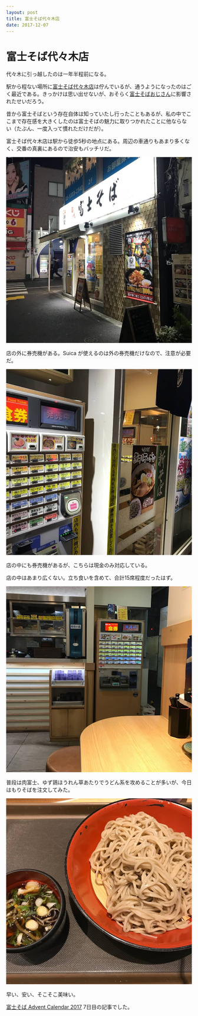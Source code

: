```yaml
---
layout: post
title: 富士そば代々木店
date: 2017-12-07
---
```


# 富士そば代々木店

代々木に引っ越したのは一年半程前になる。

駅から程ない場所に[富士そば代々木店](https://tabelog.com/tokyo/A1304/A130403/13049726/)は佇んでいるが、通うようになったのはごく最近である。きっかけは思い出せないが、おそらく[富士そばおじさん](https://twitter.com/masup9)に影響されたせいだろう。

昔から富士そばという存在自体は知っていたし行ったこともあるが、私の中でここまで存在感を大きくしたのは富士そばの魅力に取りつかれたことに他ならない（たぶん、一度入って慣れただけだが）。

富士そば代々木店は駅から徒歩5秒の地点にある。周辺の車通りもあまり多くなく、交番の真裏にあるので治安もバッチリだ。

![夜も元気に営業している](/img/posts/2017/fujisoba-yoyogi/outside.jpg)

店の外に券売機がある。Suica が使えるのは外の券売機だけなので、注意が必要だ。

![店に埋め込まれているSuicaに対応している券売機](/img/posts/2017/fujisoba-yoyogi/outside-ticket.jpg)

店の中にも券売機があるが、こちらは現金のみ対応している。

店の中はあまり広くない。立ち食いを含めて、合計15席程度だったはず。

![券売機の横にセルフサービスの水](/img/posts/2017/fujisoba-yoyogi/inside-ticket.jpg)

普段は肉富士、ゆず鶏ほうれん草あたりでうどん系を攻めることが多いが、今日はもりそばを注文してみた。

![もりそばは300円](/img/posts/2017/fujisoba-yoyogi/mori.jpg)

早い、安い、そこそこ美味い。

[富士そば Advent Calendar 2017](https://adventar.org/calendars/2081) 7日目の記事でした。
